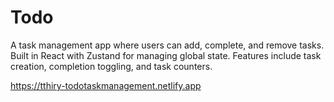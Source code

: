 # Todo

A task management app where users can add, complete, and remove tasks. Built in React with Zustand for managing global state. Features include task creation, completion toggling, and task counters.

https://tthiry-todotaskmanagement.netlify.app
